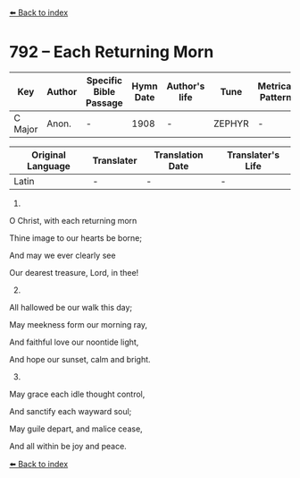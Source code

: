 [⬅️ Back to index](../README.md)

# 792 – Each Returning Morn

Key | Author   | Specific Bible Passage     |Hymn Date |Author's life |Tune |Metrical Pattern   |Composer/Source
-- | --------- | ---------------------------|----------|--------------|-----|-------------------|-------------  
C Major |Anon. |- |1908 |- |ZEPHYR |- |W. B. Bradbury

Original Language | Translater | Translation Date   | Translater's Life  
----------------- | --------- | --------------------|-------------     
Latin |- |- |-




1.

O Christ, with each returning morn

Thine image to our hearts be borne;

And may we ever clearly see

Our dearest treasure, Lord, in thee!



2.

All hallowed be our walk this day;

May meekness form our morning ray,

And faithful love our noontide light,

And hope our sunset, calm and bright.



3.

May grace each idle thought control,

And sanctify each wayward soul;

May guile depart, and malice cease,

And all within be joy and peace.

[⬅️ Back to index](../README.md)
